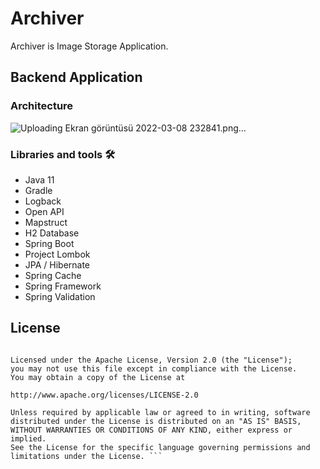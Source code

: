 # Archiver
Archiver is Image Storage Application.

## Backend Application

### Architecture 
![Uploading Ekran görüntüsü 2022-03-08 232841.png…]()

### Libraries and tools 🛠
* Java 11
* Gradle
* Logback
* Open API
* Mapstruct
* H2 Database
* Spring Boot
* Project Lombok
* JPA / Hibernate
* Spring Cache
* Spring Framework
* Spring Validation

## License
``` Copyright 2022 Kubilay ÇİÇEK.

Licensed under the Apache License, Version 2.0 (the "License");
you may not use this file except in compliance with the License.
You may obtain a copy of the License at

http://www.apache.org/licenses/LICENSE-2.0

Unless required by applicable law or agreed to in writing, software
distributed under the License is distributed on an "AS IS" BASIS,
WITHOUT WARRANTIES OR CONDITIONS OF ANY KIND, either express or implied.
See the License for the specific language governing permissions and
limitations under the License. ```
